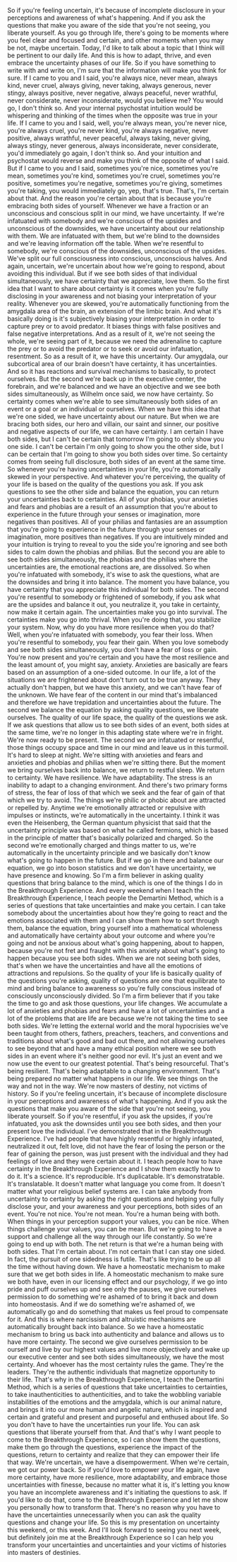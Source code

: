  So if you're feeling uncertain, it's because of incomplete disclosure in your perceptions and awareness of what's happening. And if you ask the questions that make you aware of the side that you're not seeing, you liberate yourself. As you go through life, there's going to be moments where you feel clear and focused and certain, and other moments when you may be not, maybe uncertain. Today, I'd like to talk about a topic that I think will be pertinent to our daily life. And this is how to adapt, thrive, and even embrace the uncertainty phases of our life. So if you have something to write with and write on, I'm sure that the information will make you think for sure. If I came to you and I said, you're always nice, never mean, always kind, never cruel, always giving, never taking, always generous, never stingy, always positive, never negative, always peaceful, never wrathful, never considerate, never inconsiderate, would you believe me? You would go, I don't think so. And your internal psychostat intuition would be whispering and thinking of the times when the opposite was true in your life. If I came to you and I said, well, you're always mean, you're never nice, you're always cruel, you're never kind, you're always negative, never positive, always wrathful, never peaceful, always taking, never giving, always stingy, never generous, always inconsiderate, never considerate, you'd immediately go again, I don't think so. And your intuition and psychostat would reverse and make you think of the opposite of what I said. But if I came to you and I said, sometimes you're nice, sometimes you're mean, sometimes you're kind, sometimes you're cruel, sometimes you're positive, sometimes you're negative, sometimes you're giving, sometimes you're taking, you would immediately go, yep, that's true. That's, I'm certain about that. And the reason you're certain about that is because you're embracing both sides of yourself. Whenever we have a fraction or an unconscious and conscious split in our mind, we have uncertainty. If we're infatuated with somebody and we're conscious of the upsides and unconscious of the downsides, we have uncertainty about our relationship with them. We are infatuated with them, but we're blind to the downsides and we're leaving information off the table. When we're resentful to somebody, we're conscious of the downsides, unconscious of the upsides. We've split our full consciousness into conscious, unconscious halves. And again, uncertain, we're uncertain about how we're going to respond, about avoiding this individual. But if we see both sides of that individual simultaneously, we have certainty that we appreciate, love them. So the first idea that I want to share about certainty is it comes when you're fully disclosing in your awareness and not biasing your interpretation of your reality. Whenever you are skewed, you're automatically functioning from the amygdala area of the brain, an extension of the limbic brain. And what it's basically doing is it's subjectively biasing your interpretation in order to capture prey or to avoid predator. It biases things with false positives and false negative interpretations. And as a result of it, we're not seeing the whole, we're seeing part of it, because we need the adrenaline to capture the prey or to avoid the predator or to seek or avoid our infatuation, resentment. So as a result of it, we have this uncertainty. Our amygdala, our subcortical area of our brain doesn't have certainty, it has uncertainties. And so it has reactions and survival mechanisms to basically, to protect ourselves. But the second we're back up in the executive center, the forebrain, and we're balanced and we have an objective and we see both sides simultaneously, as Wilhelm once said, we now have certainty. So certainty comes when we're able to see simultaneously both sides of an event or a goal or an individual or ourselves. When we have this idea that we're one sided, we have uncertainty about our nature. But when we are bracing both sides, our hero and villain, our saint and sinner, our positive and negative aspects of our life, we can have certainty. I am certain I have both sides, but I can't be certain that tomorrow I'm going to only show you one side. I can't be certain I'm only going to show you the other side, but I can be certain that I'm going to show you both sides over time. So certainty comes from seeing full disclosure, both sides of an event at the same time. So whenever you're having uncertainties in your life, you're automatically skewed in your perspective. And whatever you're perceiving, the quality of your life is based on the quality of the questions you ask. If you ask questions to see the other side and balance the equation, you can return your uncertainties back to certainties. All of your phobias, your anxieties and fears and phobias are a result of an assumption that you're about to experience in the future through your senses or imagination, more negatives than positives. All of your philias and fantasies are an assumption that you're going to experience in the future through your senses or imagination, more positives than negatives. If you are intuitively minded and your intuition is trying to reveal to you the side you're ignoring and see both sides to calm down the phobias and philias. But the second you are able to see both sides simultaneously, the phobias and the philias where the uncertainties are, the emotional reactions are, are dissolved. So when you're infatuated with somebody, it's wise to ask the questions, what are the downsides and bring it into balance. The moment you have balance, you have certainty that you appreciate this individual for both sides. The second you're resentful to somebody or frightened of somebody, if you ask what are the upsides and balance it out, you neutralize it, you take in certainty, now make it certain again. The uncertainties make you go into survival. The certainties make you go into thrival. When you're doing that, you stabilize your system. Now, why do you have more resilience when you do that? Well, when you're infatuated with somebody, you fear their loss. When you're resentful to somebody, you fear their gain. When you love somebody and see both sides simultaneously, you don't have a fear of loss or gain. You're now present and you're certain and you have the most resilience and the least amount of, you might say, anxiety. Anxieties are basically are fears based on an assumption of a one-sided outcome. In our life, a lot of the situations we are frightened about don't turn out to be true anyway. They actually don't happen, but we have this anxiety, and we can't have fear of the unknown. We have fear of the content in our mind that's imbalanced and therefore we have trepidation and uncertainties about the future. The second we balance the equation by asking quality questions, we liberate ourselves. The quality of our life space, the quality of the questions we ask. If we ask questions that allow us to see both sides of an event, both sides at the same time, we're no longer in this adapting state where we're in fright. We're now ready to be present. The second we are infatuated or resentful, those things occupy space and time in our mind and leave us in this turmoil. It's hard to sleep at night. We're sitting with anxieties and fears and anxieties and phobias and philias when we're sitting there. But the moment we bring ourselves back into balance, we return to restful sleep. We return to certainty. We have resilience. We have adaptability. The stress is an inability to adapt to a changing environment. And there's two primary forms of stress, the fear of loss of that which we seek and the fear of gain of that which we try to avoid. The things we're philic or phobic about are attracted or repelled by. Anytime we're emotionally attracted or repulsive with impulses or instincts, we're automatically in the uncertainty. I think it was even the Heisenberg, the German quantum physicist that said that the uncertainty principle was based on what he called fermions, which is based in the principle of matter that's basically polarized and charged. So the second we're emotionally charged and things matter to us, we're automatically in the uncertainty principle and we basically don't know what's going to happen in the future. But if we go in there and balance our equation, we go into boson statistics and we don't have uncertainty, we have presence and knowing. So I'm a firm believer in asking quality questions that bring balance to the mind, which is one of the things I do in the Breakthrough Experience. And every weekend when I teach the Breakthrough Experience, I teach people the Demartini Method, which is a series of questions that take uncertainties and make you certain. I can take somebody about the uncertainties about how they're going to react and the emotions associated with them and I can show them how to sort through them, balance the equation, bring yourself into a mathematical wholeness and automatically have certainty about your outcome and where you're going and not be anxious about what's going happening, about to happen, because you're not fret and fraught with this anxiety about what's going to happen because you see both sides. When we are not seeing both sides, that's when we have the uncertainties and have all the emotions of attractions and repulsions. So the quality of your life is basically quality of the questions you're asking, quality of questions are one that equilibrate to mind and bring balance to awareness so you're fully conscious instead of consciously unconsciously divided. So I'm a firm believer that if you take the time to go and ask those questions, your life changes. We accumulate a lot of anxieties and phobias and fears and have a lot of uncertainties and a lot of the problems that are life are because we're not taking the time to see both sides. We're letting the external world and the moral hypocrisies we've been taught from others, fathers, preachers, teachers, and conventions and traditions about what's good and bad out there, and not allowing ourselves to see beyond that and have a many ethical position where we see both sides in an event where it's neither good nor evil. It's just an event and we now use the event to our greatest potential. That's being resourceful. That's being resilient. That's being adaptable to a changing environment. That's being prepared no matter what happens in our life. We see things on the way and not in the way. We're now masters of destiny, not victims of history. So if you're feeling uncertain, it's because of incomplete disclosure in your perceptions and awareness of what's happening. And if you ask the questions that make you aware of the side that you're not seeing, you liberate yourself. So if you're resentful, if you ask the upsides, if you're infatuated, you ask the downsides until you see both sides, and then your present love the individual. I've demonstrated that in the Breakthrough Experience. I've had people that have highly resentful or highly infatuated, neutralized it out, felt love, did not have the fear of losing the person or the fear of gaining the person, was just present with the individual and they had feelings of love and they were certain about it. I teach people how to have certainty in the Breakthrough Experience and I show them exactly how to do it. It's a science. It's reproducible. It's duplicatable. It's demonstratable. It's translatable. It doesn't matter what language you come from. It doesn't matter what your religious belief systems are. I can take anybody from uncertainty to certainty by asking the right questions and helping you fully disclose your, and your awareness and your perceptions, both sides of an event. You're not nice. You're not mean. You're a human being with both. When things in your perception support your values, you can be nice. When things challenge your values, you can be mean. But we're going to have a support and challenge all the way through our life constantly. So we're going to end up with both. The net return is that we're a human being with both sides. That I'm certain about. I'm not certain that I can stay one sided. In fact, the pursuit of one sidedness is futile. That's like trying to be up all the time without having down. We have a homeostatic mechanism to make sure that we get both sides in life. A homeostatic mechanism to make sure we both have, even in our licensing effect and our psychology, if we go into pride and puff ourselves up and see only the pauses, we give ourselves permission to do something we're ashamed of to bring it back and down into homeostasis. And if we do something we're ashamed of, we automatically go and do something that makes us feel proud to compensate for it. And this is where narcissism and altruistic mechanisms are automatically brought back into balance. So we have a homeostatic mechanism to bring us back into authenticity and balance and allows us to have more certainty. The second we give ourselves permission to be ourself and live by our highest values and live more objectively and wake up our executive center and see both sides simultaneously, we have the most certainty. And whoever has the most certainty rules the game. They're the leaders. They're the authentic individuals that magnetize opportunity to their life. That's why in the Breakthrough Experience, I teach the Demartini Method, which is a series of questions that take uncertainties to certainties, to take inauthenticities to authenticities, and to take the wobbling variable instabilities of the emotions and the amygdala, which is our animal nature, and brings it into our more human and angelic nature, which is inspired and certain and grateful and present and purposeful and enthused about life. So you don't have to have the uncertainties run your life. You can ask questions that liberate yourself from that. And that's why I want people to come to the Breakthrough Experience, so I can show them the questions, make them go through the questions, experience the impact of the questions, return to certainty and realize that they can empower their life that way. We're uncertain, we have a disempowerment. When we're certain, we got our power back. So if you'd love to empower your life again, have more certainty, have more resilience, more adaptability, and embrace those uncertainties with finesse, because no matter what it is, it's letting you know you have an incomplete awareness and it's initiating the questions to ask. If you'd like to do that, come to the Breakthrough Experience and let me show you personally how to transform that. There's no reason why you have to have the uncertainties unnecessarily when you can ask the quality questions and change your life. So this is my presentation on uncertainty this weekend, or this week. And I'll look forward to seeing you next week, but definitely join me at the Breakthrough Experience so I can help you transform your uncertainties and uncertainties and your victims of histories into masters of destinies.